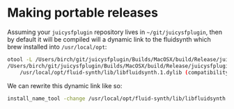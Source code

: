 # Making portable releases

Assuming your `juicysfplugin` repository lives in `~/git/juicysfplugin`, then by default it will be compiled will a dynamic link to the fluidsynth which brew installed into `/usr/local/opt`:

```bash
otool -L /Users/birch/git/juicysfplugin/Builds/MacOSX/build/Release/juicysfplugin.app/Contents/MacOS/juicysfplugin 
/Users/birch/git/juicysfplugin/Builds/MacOSX/build/Release/juicysfplugin.app/Contents/MacOS/juicysfplugin:
	/usr/local/opt/fluid-synth/lib/libfluidsynth.1.dylib (compatibility version 1.0.0, current version 1.7.1)
```

We can rewrite this dynamic link like so:

```bash
install_name_tool -change /usr/local/opt/fluid-synth/lib/libfluidsynth.1.dylib @executable_path/../Frameworks/libfluidsynth.1.dylib /Users/birch/git/juicysfplugin/Builds/MacOSX/build/Release/juicysfplugin.app/Contents/MacOS/juicysfplugin
```
